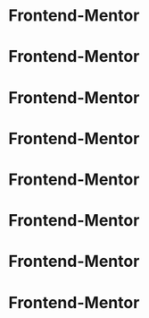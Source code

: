 # Frontend-Mentor
# Frontend-Mentor
# Frontend-Mentor
# Frontend-Mentor
# Frontend-Mentor
# Frontend-Mentor
# Frontend-Mentor
# Frontend-Mentor
